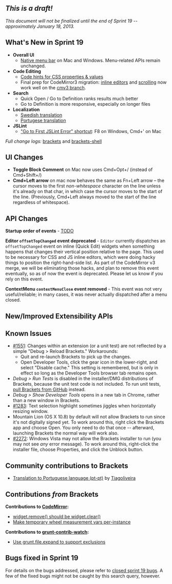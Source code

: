 _This is a draft!_
--------------------
_This document will not be finalized until the end of Sprint 19 -- approximately January 18, 2013._

What's New in Sprint 19
-----------------------
* **Overall UI**
    * [Native menu bar](https://trello.com/board/brackets/4f90a6d98f77505d7940ce88) on Mac and Windows. Menu-related APIs remain unchanged.
* **Code Editing**
    * [Code hints for CSS properties & values](https://github.com/adobe/brackets/pull/2492)
    * Final prep for CodeMirror3 migration: [inline editors](https://trello.com/card/2-codemirror-3-inline-editor-size-vertically/4f90a6d98f77505d7940ce88/651) and [scrolling](https://trello.com/card/3-codemirror-3-scrolling/4f90a6d98f77505d7940ce88/652) now work well on the [cmv3 branch](https://github.com/adobe/brackets/compare/master...cmv3).
* **Search**
    * Quick Open / Go to Definition ranks results much better
    * Go to Definition is more responsive, especially on longer files
* **Localization**
    * [Swedish translation](https://github.com/adobe/brackets/pull/2477)
    * [Portugese translation](https://github.com/adobe/brackets/pull/2582)
* **JSLint**
    * ["Go to First JSLint Error" shortcut](https://github.com/adobe/brackets/pull/2525): F8 on Windows, Cmd+' on Mac


_Full change logs:_ [brackets](https://github.com/adobe/brackets/compare/sprint-18...sprint-19#commits_bucket) and [brackets-shell](https://github.com/adobe/brackets-shell/compare/sprint-18...sprint-19#commits_bucket)


UI Changes
----------
* **Toggle Block Comment** on Mac now uses Cmd+Opt+/ (instead of Cmd+Shift+/)
* **Cmd+Left arrow** on mac now behaves the same as Fn+Left arrow &ndash; the cursor moves to the first _non-whitespace_ character on the line unless it's already on that char, in which case the cursor moves to the start of the line. (Previously, Cmd+Left always moved to the start of the line regardless of whitespace).


API Changes
-----------
**Startup order of events** - [TODO](https://github.com/adobe/brackets/pull/2501)

**Editor `offsetTopChanged` event deprecated** - `Editor` currently dispatches an `offsetTopChanged` event on inline (Quick Edit) widgets when something happens that changes their vertical position relative to the page. This used to be necessary for CSS and JS inline editors, which were doing hacky things to position the right-hand-side list. As part of the CodeMirror v3 merge, we will be eliminating those hacks, and plan to remove this event eventually, so as of now the event is deprecated. Please let us know if you rely on this event.

**ContextMenu `contextMenuClose` event removed** - This event was not very useful/reliable; in many cases, it was never actually dispatched after a menu closed.

New/Improved Extensibility APIs
-------------------------------

Known Issues
------------
* [#1551](https://github.com/adobe/brackets/issues/1551): Changes within an extension (or a unit test) are not reflected by a simple "Debug > Reload Brackets." Workarounds:
    * Quit and re-launch Brackets to pick up the changes.
    * Open Developer Tools, click the gear icon in the lower-right, and select "Disable cache." This setting is remembered, but is only in effect so long as the Developer Tools browser tab remains open.
* _Debug > Run Tests_ is disabled in the installer/DMG distributions of Brackets, because the unit test code is not included. To run unit tests, [pull Brackets from GitHub](https://github.com/adobe/brackets/wiki/How-to-Hack-on-Brackets#wiki-getcode) instead.
* _Debug > Show Developer Tools_ opens in a new tab in Chrome, rather than a new window in Brackets.
* [#1283](https://github.com/adobe/brackets/issues/1283): Text selection highlight sometimes jiggles when horizontally resizing window.
* Mountain Lion (OS X 10.8) by default will not allow Brackets to run since it's not digitally signed yet.  To work around this, right click the Brackets app and choose Open.  You only need to do that once -- afterward, launching Brackets the normal way will work also.
* [#2272](https://github.com/adobe/brackets/issues/2272): Windows Vista may not allow the Brackets installer to run (you may not see _any_ error message). To work around this, right-click the installer file, choose Properties, and click the Unblock button.


Community contributions to Brackets
-----------------------------------
* [Translation to Portuguese language (pt-pt)](https://github.com/adobe/brackets/pull/2582) by [Tiagoliveira](https://github.com/Tiagoliveira)

Contributions _from_ Brackets
-----------------------------
**Contributions to [CodeMirror](https://github.com/marijnh/CodeMirror):**
* [widget.remove() should be widget.clear()](https://github.com/marijnh/CodeMirror/commit/db1b28207d5b8b799d7202cf47bb9ece1c0afb3c)
* [Make temporary wheel measurement vars per-instance](https://github.com/marijnh/CodeMirror/commit/ece10c7208da8f36001f3ff02a86d0bd6612c0bb)

**Contributions to [grunt-contrib-watch](https://github.com/gruntjs/grunt-contrib-watch):**
* [Use grunt.file.expand to support exclusions](https://github.com/gruntjs/grunt-contrib-watch/pull/30)

Bugs fixed in Sprint 19
-----------------------
For details on the bugs addressed, please refer to [closed sprint 19 bugs](https://github.com/adobe/brackets/issues?labels=&milestone=6&state=closed). A few of the fixed bugs might not be caught by this search query, however.